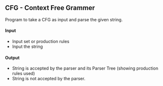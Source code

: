 ## CFG - Context Free Grammer
Program to take a CFG as input and parse the given string.

#### Input
- Input set or production rules
- Input the string

#### Output
- String is accepted by the parser and its Parser Tree (showing production rules used)
- String is not accepted by the parser.

